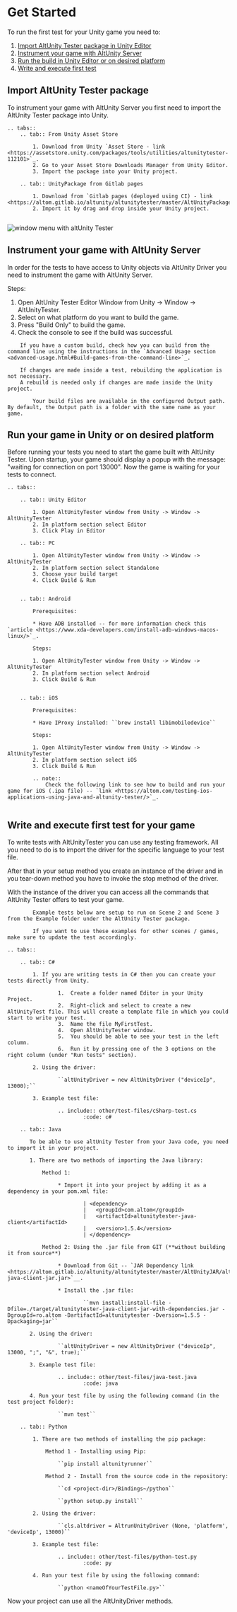# Get Started  

To run the first test for your Unity game you need to:
1. [Import AltUnity Tester package in Unity Editor](#import-altunity-tester-package)
2. [Instrument your game with AltUnity Server](#instrument-your-game-with-altunity-server)
3. [Run the build in Unity Editor or on desired platform](#run-your-game-in-unity-or-on-desired-platform)
4. [Write and execute first test](#write-and-execute-first-test-for-your-game)



## Import AltUnity Tester package

To instrument your game with AltUnity Server you first need to import the AltUnity Tester package into Unity.

```eval_rst
.. tabs::
    .. tab:: From Unity Asset Store

        1. Download from Unity `Asset Store - link <https://assetstore.unity.com/packages/tools/utilities/altunitytester-112101>`_.
        2. Go to your Asset Store Downloads Manager from Unity Editor.
        3. Import the package into your Unity project.

    .. tab:: UnityPackage from Gitlab pages

        1. Download from `Gitlab pages (deployed using CI) - link <https://altom.gitlab.io/altunity/altunitytester/master/AltUnityPackage/AltUnityTester.unitypackage>`_.
        2. Import it by drag and drop inside your Unity project.
```


``` important:: To make sure the import was correct, check if you can open AltUnity Tester Editor Window from Unity -> Window -> AltUnityTester.
```
 
![window menu with altUnity Tester](../_static/images/DownloadingImportingAltUnityTesterWindow.png)


## Instrument your game with AltUnity Server

In order for the tests to have access to Unity objects via AltUnity Driver you need to instrument the game with AltUnity Server.

Steps:

1. Open AltUnity Tester Editor Window from Unity -> Window -> AltUnityTester.
2. Select on what platform do you want to build the game.
3. Press "Build Only" to build the game.
4. Check the console to see if the build was successful.


``` note::
    If you have a custom build, check how you can build from the command line using the instructions in the `Advanced Usage section <advanced-usage.html#Build-games-from-the-command-line>`_.
```

``` note::
    If changes are made inside a test, rebuilding the application is not necessary. 
    A rebuild is needed only if changes are made inside the Unity project.
```

``` note::
        Your build files are available in the configured Output path. By default, the Output path is a folder with the same name as your game.
```


## Run your game in Unity or on desired platform

Before running your tests you need to start the game built with AltUnity Tester. Upon startup, your game should display a popup with the message: "waiting for connection on port 13000". Now the game is waiting for your tests to connect.


```eval_rst
.. tabs::

    .. tab:: Unity Editor

        1. Open AltUnityTester window from Unity -> Window -> AltUnityTester
        2. In platform section select Editor
        3. Click Play in Editor

    .. tab:: PC

        1. Open AltUnityTester window from Unity -> Window -> AltUnityTester
        2. In platform section select Standalone
        3. Choose your build target
        4. Click Build & Run
         

    .. tab:: Android

        Prerequisites:

        * Have ADB installed -- for more information check this `article <https://www.xda-developers.com/install-adb-windows-macos-linux/>`_.

        Steps:

        1. Open AltUnityTester window from Unity -> Window -> AltUnityTester
        2. In platform section select Android
        3. Click Build & Run

            
    .. tab:: iOS

        Prerequisites:

        * Have IProxy installed: ``brew install libimobiledevice``
        
        Steps:

        1. Open AltUnityTester window from Unity -> Window -> AltUnityTester
        2. In platform section select iOS
        3. Click Build & Run

        .. note:: 
            Check the following link to see how to build and run your game for iOS (.ipa file) -- `link <https://altom.com/testing-ios-applications-using-java-and-altunity-tester/>`_.
        

```


## Write and execute first test for your game

To write tests with AltUnityTester you can use any testing framework. All you need to do is to import the driver for the specific language to your test file.

After that in your setup method you create an instance of the driver and in you tear-down method you have to invoke the stop method of the driver.

With the instance of the driver you can access all the commands that AltUnity Tester offers to test your game. 


``` note:: 
        Example tests below are setup to run on Scene 2 and Scene 3 from the Example folder under the AltUnity Tester package.  
        
        If you want to use these examples for other scenes / games, make sure to update the test accordingly.
```


```eval_rst
.. tabs::

    .. tab:: C#

        1. If you are writing tests in C# then you can create your tests directly from Unity.
                
                1.  Create a folder named Editor in your Unity Project.
                2.  Right-click and select to create a new AltUnityTest file. This will create a template file in which you could start to write your test. 
                3.  Name the file MyFirstTest.
                4.  Open AltUnityTester window.
                5.  You should be able to see your test in the left column.
                6.  Run it by pressing one of the 3 options on the right column (under "Run tests" section).               

        2. Using the driver:
        
                ``altUnityDriver = new AltUnityDriver ("deviceIp", 13000);``

        3. Example test file:

                .. include:: other/test-files/cSharp-test.cs
                        :code: c#

    .. tab:: Java

       To be able to use altUnity Tester from your Java code, you need to import it in your project.         

       1. There are two methods of importing the Java library:

           Method 1: 

                * Import it into your project by adding it as a dependency in your pom.xml file:
                        
                        | <dependency>
                        |   <groupId>com.altom</groupId>
                        |   <artifactId>altunitytester-java-client</artifactId>
                        |   <version>1.5.4</version>
                        | </dependency>

           Method 2: Using the .jar file from GIT (**without building it from source**)

                * Download from Git -- `JAR Dependency link <https://altom.gitlab.io/altunity/altunitytester/master/AltUnityJAR/altunitytester-java-client-jar.jar>`__.

                * Install the .jar file:

                        ``mvn install:install-file -Dfile=./target/altunitytester-java-client-jar-with-dependencies.jar -DgroupId=ro.altom -DartifactId=altunitytester -Dversion=1.5.5 -Dpackaging=jar`` 

       2. Using the driver:
        
                ``altUnityDriver = new AltUnityDriver ("deviceIp", 13000, ";", "&", true);``  

       3. Example test file:

                .. include:: other/test-files/java-test.java
                        :code: java

       4. Run your test file by using the following command (in the test project folder):

                ``mvn test``

    .. tab:: Python

        1. There are two methods of installing the pip package:

            Method 1 - Installing using Pip:
        
                ``pip install altunityrunner``

            Method 2 - Install from the source code in the repository:
           
                ``cd <project-dir>/Bindings~/python``                

                ``python setup.py install``
        
        2. Using the driver:

                ``cls.altdriver = AltrunUnityDriver (None, 'platform', 'deviceIp', 13000)``

        3. Example test file:

                .. include:: other/test-files/python-test.py
                        :code: py

        4. Run your test file by using the following command:

                ``python <nameOfYourTestFile.py>``
```


Now your project can use all the AltUnityDriver methods. 
 